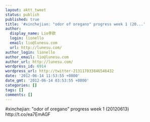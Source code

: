 ```yaml
---
layout: aktt_tweet
status: publish
published: true
title: '#xinchejian: "odor of oregano" progress week 1 (20...'
author:
  display_name: Lio李欧
  login: lionello
  email: lio@lunesu.com
  url: http://lunesu.com/
author_login: lionello
author_email: lio@lunesu.com
author_url: http://lunesu.com/
wordpress_id: 6914
wordpress_url: http://twitter-213117033846546432
date: '2012-06-14 11:53:55 +0800'
date_gmt: '2012-06-14 03:53:55 +0800'
categories: []
tags: []
comments: []
---
```

<p>#xinchejian: "odor of oregano" progress week 1 (20120613) http://t.co/ea7EmAGF</p>
